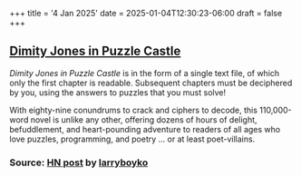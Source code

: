 +++
title = '4 Jan 2025'
date = 2025-01-04T12:30:23-06:00
draft = false
+++

## [Dimity Jones in Puzzle Castle](https://obnakwa.itch.io/dimityjones)

_Dimity Jones in Puzzle Castle_ is in the form of a single text file, of which only the first
chapter is readable. Subsequent chapters must be deciphered by you, using the answers to puzzles
that you must solve!

With eighty-nine conundrums to crack and ciphers to decode, this 110,000-word novel is unlike any
other, offering dozens of hours of delight, befuddlement, and heart-pounding adventure to readers
of all ages who love puzzles, programming, and poetry ... or at least poet-villains.

### Source: [HN post](https://news.ycombinator.com/item?id=39972586) by [larryboyko](https://news.ycombinator.com/user?id=larryboyko)

